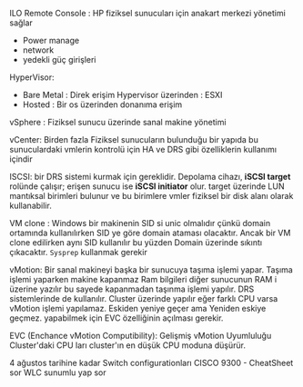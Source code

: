 ILO Remote Console : 
HP fiziksel sunucuları için anakart merkezi yönetimi sağlar 
- Power manage
- network
- yedekli güç girişleri

HyperVisor: 

- Bare Metal : Direk erişim Hypervisor üzerinden : ESXI 
- Hosted : Bir os üzerinden donanıma erişim

vSphere : 
Fiziksel sunucu üzerinde sanal makine yönetimi 

vCenter: 
Birden fazla Fiziksel sunucuların bulunduğu bir yapıda bu sunuculardaki vmlerin kontrolü için 
HA ve DRS gibi özelliklerin kullanımı içindir

ISCSI:
bir DRS sistemi kurmak için gereklidir.
Depolama cihazı, **iSCSI target** rolünde çalışır; erişen sunucu ise **iSCSI initiator** olur.
target üzerinde LUN mantıksal birimleri bulunur ve bu birimlere vmler fiziksel bir disk alanı olarak kullanabilir.


VM clone :
Windows bir makinenin SID si unic olmalıdır çünkü domain ortamında kullanılırken SID ye göre domain ataması olacaktır. Ancak bir VM clone edilirken aynı SID kullanılır bu yüzden Domain üzerinde sıkıntı çıkacaktır. `Sysprep` kullanmak gerekir

vMotion: 
Bir sanal makineyi başka bir sunucuya taşıma işlemi yapar. Taşıma işlemi yaparken makine kapanmaz Ram bilgileri diğer sunucunun RAM i üzerine yazılır bu sayede kapanmadan taşınma işlemi yapılır. DRS sistemlerinde de kullanılır.
Cluster üzerinde yapılır eğer farklı CPU varsa vMotion işlemi yapılamaz. Eskiden yeniye geçer ama Yeniden eskiye geçmez. yapabilmek için EVC özelliğinin açılması gerekir.

EVC (Enchance vMotion Computibility):
Gelişmiş vMotion Uyumluluğu 
Cluster'daki CPU ları cluster'ın en düşük CPU moduna düşürür.

4 ağustos tarihine kadar
Switch configurationları CISCO 9300 - CheatSheet sor
WLC
sunumlu yap 
sor